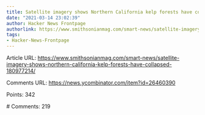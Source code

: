 ```yaml
---
title: Satellite imagery shows Northern California kelp forests have collapsed
date: "2021-03-14 23:02:39"
author: Hacker News Frontpage
authorlink: https://www.smithsonianmag.com/smart-news/satellite-imagery-shows-northern-california-kelp-forests-have-collapsed-180977214/
tags:
- Hacker-News-Frontpage
---
```


<p>Article URL: <a href="https://www.smithsonianmag.com/smart-news/satellite-imagery-shows-northern-california-kelp-forests-have-collapsed-180977214/">https://www.smithsonianmag.com/smart-news/satellite-imagery-shows-northern-california-kelp-forests-have-collapsed-180977214/</a></p>
<p>Comments URL: <a href="https://news.ycombinator.com/item?id=26460390">https://news.ycombinator.com/item?id=26460390</a></p>
<p>Points: 342</p>
<p># Comments: 219</p>

